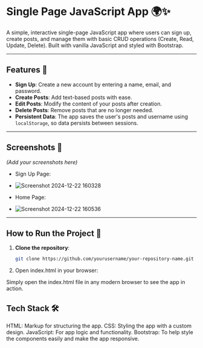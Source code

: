 # Single Page JavaScript App 🌍✨

A simple, interactive single-page JavaScript app where users can sign up, create posts, and manage them with basic CRUD operations (Create, Read, Update, Delete). Built with vanilla JavaScript and styled with Bootstrap.

---

## Features 🚀
- **Sign Up**: Create a new account by entering a name, email, and password.
- **Create Posts**: Add text-based posts with ease.
- **Edit Posts**: Modify the content of your posts after creation.
- **Delete Posts**: Remove posts that are no longer needed.
- **Persistent Data**: The app saves the user's posts and username using `localStorage`, so data persists between sessions.

---

## Screenshots 📸
*(Add your screenshots here)*

- Sign Up Page:
- ![Screenshot 2024-12-22 160328](https://github.com/user-attachments/assets/5da05498-de45-497d-91bb-aa0882f3856f)

- Home Page:
- ![Screenshot 2024-12-22 160536](https://github.com/user-attachments/assets/5bf96a91-f211-4188-8024-b9438f8b6d6e)

---

## How to Run the Project 🌱

1. **Clone the repository**:
   ```bash
   git clone https://github.com/yourusername/your-repository-name.git
   ```
2. Open index.html in your browser:

Simply open the index.html file in any modern browser to see the app in action.


## Tech Stack 🛠️

HTML: Markup for structuring the app.
CSS: Styling the app with a custom design.
JavaScript: For app logic and functionality.
Bootstrap: To help style the components easily and make the app responsive.
